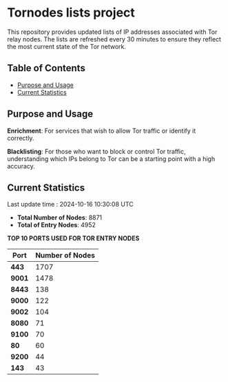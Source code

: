 # Tornodes lists project

This repository provides updated lists of IP addresses associated with Tor relay nodes. The lists are refreshed every 30 minutes to ensure they reflect the most current state of the Tor network.

## Table of Contents

- [Purpose and Usage](#purpose-and-usage)
- [Current Statistics](#current-statistics)


## Purpose and Usage

**Enrichment**: For services that wish to allow Tor traffic or identify it correctly.

**Blacklisting**: For those who want to block or control Tor traffic, understanding which IPs belong to Tor can be a starting point with a high accuracy.

## Current Statistics

Last update time : 2024-10-16 10:30:08 UTC

- **Total Number of Nodes**: 8871
- **Total of Entry Nodes**: 4952

**TOP 10 PORTS USED FOR TOR ENTRY NODES**

| **Port** | **Number of Nodes** |
|------|-----------------|
| **443**   | 1707  |
| **9001**   | 1478  |
| **8443**   | 138  |
| **9000**   | 122  |
| **9002**   | 104  |
| **8080**   | 71  |
| **9100**   | 70  |
| **80**   | 60  |
| **9200**   | 44  |
| **143**   | 43  |

